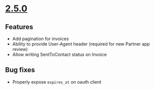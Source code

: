 # [2.5.0](https://github.com/xero-gateway/xero_gateway/compare/2.4.0...2.5.0)

## Features

* Add pagination for invoices
* Ability to provide User-Agent header (required for new Partner app review)
* Allow writing SentToContact status on Invoice

## Bug fixes

* Properly expose `expires_at` on oauth client

